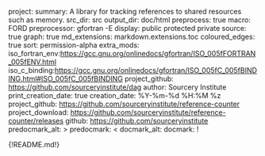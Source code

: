 project:
summary: A library for tracking references to shared resources such as memory.
src_dir: src
output_dir: doc/html
preprocess: true
macro: FORD
preprocessor: gfortran -E
display: public
         protected
         private
source: true
graph: true
md_extensions: markdown.extensions.toc
coloured_edges: true
sort: permission-alpha
extra_mods: iso_fortran_env:https://gcc.gnu.org/onlinedocs/gfortran/ISO_005fFORTRAN_005fENV.html
            iso_c_binding:https://gcc.gnu.org/onlinedocs/gfortran/ISO_005fC_005fBINDING.html#ISO_005fC_005fBINDING
project_github: https://github.com/sourceryinstitute/dag
author: Sourcery Institute
print_creation_date: true
creation_date: %Y-%m-%d %H:%M %z
project_github: https://github.com/sourceryinstitute/reference-counter
project_download: https://github.com/sourceryinstitute/reference-counter/releases
github: https://github.com/sourceryinstitute
predocmark_alt: >
predocmark: <
docmark_alt:
docmark: !

{!README.md!}

